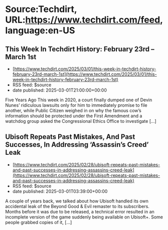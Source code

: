 # Source:Techdirt, URL:https://www.techdirt.com/feed, language:en-US

## This Week In Techdirt History: February 23rd – March 1st
 - [https://www.techdirt.com/2025/03/01/this-week-in-techdirt-history-february-23rd-march-1st](https://www.techdirt.com/2025/03/01/this-week-in-techdirt-history-february-23rd-march-1st)
 - RSS feed: $source
 - date published: 2025-03-01T21:00:00+00:00

Five Years Ago This week in 2020, a court finally dumped one of Devin Nunes&#8217; ridiculous lawsuits only for him to immediately promise to file another, while Public Citizen weighed in on why the famous cow&#8217;s information should be protected under the First Amendment and a watchdog group asked the Congressional Ethics Office to investigate [&#8230;]

## Ubisoft Repeats Past Mistakes, And Past Successes, In Addressing ‘Assassin’s Creed’ Leak
 - [https://www.techdirt.com/2025/02/28/ubisoft-repeats-past-mistakes-and-past-successes-in-addressing-assassins-creed-leak](https://www.techdirt.com/2025/02/28/ubisoft-repeats-past-mistakes-and-past-successes-in-addressing-assassins-creed-leak)
 - RSS feed: $source
 - date published: 2025-03-01T03:39:00+00:00

A couple of years back, we talked about how Ubisoft handled its own accidental leak of the Beyond Good &#38; Evil remaster to its subscribers. Months before it was due to be released, a technical error resulted in an incomplete version of the game suddenly being available on Ubisoft+. Some people grabbed copies of it, [&#8230;]

